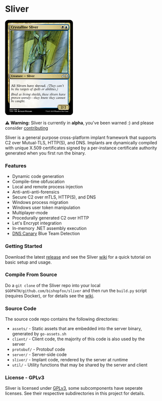 Sliver
======

![Sliver](/.github/images/sliver.jpeg)

⚠️ __Warning:__ Sliver is currently in __alpha__, you've been warned :) and please consider [contributing](/CONTRIBUTING.md)

Sliver is a general purpose cross-platform implant framework that supports C2 over Mutual-TLS, HTTP(S), and DNS. Implants are dynamically compiled with unique X.509 certificates signed by a per-instance certificate authority generated when you first run the binary.

### Features

* Dynamic code generation
* Compile-time obfuscation
* Local and remote process injection
* Anti-anti-anti-forensics
* Secure C2 over mTLS, HTTP(S), and DNS
* Windows process migration
* Windows user token manipulation
* Multiplayer-mode
* Procedurally generated C2 over HTTP
* Let's Encrypt integration
* In-memory .NET assembly execution
* [DNS Canary](https://github.com/BishopFox/sliver/wiki/DNS-C2#dns-canaries) Blue Team Detection

### Getting Started

Download the latest [release](https://github.com/BishopFox/sliver/releases) and see the Sliver [wiki](https://github.com/BishopFox/sliver/wiki/Getting-Started) for a quick tutorial on basic setup and usage.

### Compile From Source

Do a `git clone` of the Sliver repo into your local `$GOPATH/github.com/bishopfox/sliver` and then run the `build.py` script (requires Docker), or for details see the [wiki](https://github.com/BishopFox/sliver/wiki/Compile-From-Source).

### Source Code

The source code repo contains the following directories:

 * `assets/` - Static assets that are embedded into the server binary, generated by `go-assets.sh`
 * `client/` - Client code, the majority of this code is also used by the server
 * `protobuf/` - Protobuf code
 * `server/` - Server-side code
 * `sliver/` - Implant code, rendered by the server at runtime
 * `util/` - Utility functions that may be shared by the server and client

### License - GPLv3

Sliver is licensed under [GPLv3](https://www.gnu.org/licenses/gpl-3.0.en.html), some subcomponents have seperate licenses. See their respective subdirectories in this project for details.
